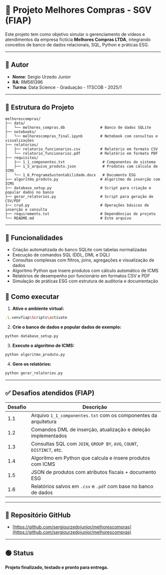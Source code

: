 
# 🛒 Projeto Melhores Compras - SGV (FIAP)

Este projeto tem como objetivo simular o gerenciamento de vídeos e atendimentos da empresa fictícia **Melhores Compras LTDA**, integrando conceitos de banco de dados relacionais, SQL, Python e práticas ESG.

---

## 👤 Autor

- **Nome**: Sergio Urzedo Junior  
- **RA**: RM561396  
- **Turma**: Data Science - Graduação - 1TSCOB - 2025/1

---

## 📁 Estrutura do Projeto

```plaintext
melhorescompras/
├── data/
│   └── melhores_compras.db                # Banco de dados SQLite
├── notebooks/
│   └── melhorescompras_final.ipynb        # Notebook com consultas e visualizações
├── relatorios/
│   ├── relatorio_funcionarios.csv         # Relatório em formato CSV
│   └── relatorio_funcionarios.pdf         # Relatório em formato PDF
├── requisitos/
│   ├── 1_1_componentes.txt                 # Componentes do sistema
│   ├── 1_5_arquivo_produto.json            # Produtos com cálculo de ICMS
│   └── 1_6_ProgramaSustentabilidade.docx   # Documento ESG
├── algoritmo_produto.py                   # Algoritmo de inserção com ICMS
├── database_setup.py                      # Script para criação e popular dados no banco
├── gerar_relatorios.py                    # Script para geração de CSV/PDF
├── crud.py                                # Operações básicas de inserção e consulta
├── requirements.txt                       # Dependências do projeto
└── README.md                              # Este arquivo
```

---

## 🚀 Funcionalidades

- Criação automatizada do banco SQLite com tabelas normalizadas
- Execução de comandos SQL (DDL, DML e DQL)
- Consultas complexas com filtros, joins, agregações e visualização de dados
- Algoritmo Python que insere produtos com cálculo automático de ICMS
- Relatórios de desempenho por funcionário em formatos CSV e PDF
- Simulação de práticas ESG com estrutura de auditoria e documentação



## 🧰 Como executar

1. **Ative o ambiente virtual:**
```bash
.\.venvfiap\Scripts\activate
```

2. **Crie o banco de dados e popular dados de exemplo:**
```bash
python database_setup.py
```

3. **Execute o algoritmo de ICMS:**
```bash
python algoritmo_produto.py
```

4. **Gere os relatórios:**
```bash
python gerar_relatorios.py
```

---

## ✅ Desafios atendidos (FIAP)

| Desafio | Descrição |
|---------|-----------|
| 1.1     | Arquivo `1_1_componentes.txt` com os componentes da arquitetura |
| 1.2     | Comandos DML de inserção, atualização e deleção implementados |
| 1.3     | Consultas SQL com `JOIN`, `GROUP BY`, `AVG`, `COUNT`, `DISTINCT`, etc. |
| 1.4     | Algoritmo em Python que calcula e insere produtos com ICMS |
| 1.5     | JSON de produtos com atributos fiscais + documento ESG |
| 1.6     | Relatórios salvos em `.csv` e `.pdf` com base no banco de dados |

---

## 📎 Repositório GitHub

- [https://github.com/sergiourzedojunior/melhorescompras](https://github.com/sergiourzedojunior/melhorescompras)

---

## 🟢 Status

**Projeto finalizado, testado e pronto para entrega.**
